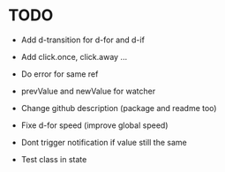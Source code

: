 # TODO

- Add d-transition for d-for and d-if
- Add click.once, click.away ...
- Do error for same ref
- prevValue and newValue for watcher
- Change github description (package and readme too)

- Fixe d-for speed (improve global speed)

- Dont trigger notification if value still the same
- Test class in state
